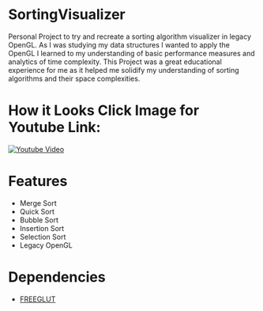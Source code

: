 # SortingVisualizer
Personal Project to try and recreate a sorting algorithm visualizer in legacy OpenGL.  As I was studying my data structures I wanted to apply the OpenGL I learned to my understanding of basic performance measures and analytics of time complexity.   This Project was a great educational experience for me as it helped me solidify my understanding of sorting algorithms and their space complexities.

# How it Looks Click Image for Youtube Link:
[![Youtube Video](https://i.imgur.com/0eMjPIk.png)](https://www.youtube.com/watch?v=--RWaeg3ZhY)

# Features
* Merge Sort
* Quick Sort
* Bubble Sort
* Insertion Sort
* Selection Sort
* Legacy OpenGL
# Dependencies
* [FREEGLUT](http://freeglut.sourceforge.net/)
